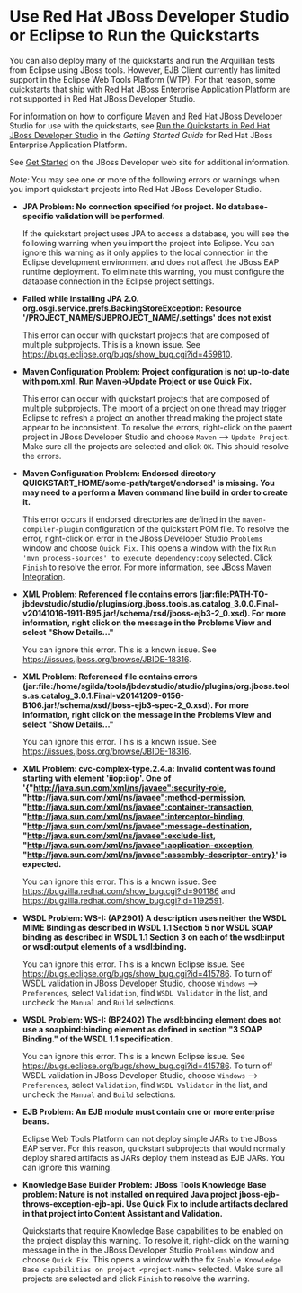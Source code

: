 Use Red Hat JBoss Developer Studio or Eclipse to Run the Quickstarts
============================================================

You can also deploy many of the quickstarts and run the Arquillian tests from Eclipse using JBoss tools. However, EJB Client currently has limited support in the Eclipse Web Tools Platform (WTP). For that reason, some quickstarts that ship with Red Hat JBoss Enterprise Application Platform are not supported in Red Hat JBoss Developer Studio.

For information on how to configure Maven and Red Hat JBoss Developer Studio for use with the quickstarts, see [Run the Quickstarts in Red Hat JBoss Developer Studio](https://access.redhat.com/documentation/en-US/JBoss_Enterprise_Application_Platform/6.4/html-single/Getting_Started_Guide/index.html#Run_the_Quickstarts_in_JBoss_Developer_Studio1 "Run the Quickstarts in Red Hat JBoss Developer Studio") in the _Getting Started Guide_ for Red Hat JBoss Enterprise Application Platform. 

See [Get Started](http://www.jboss.org/get-started/ "Get Started") on the JBoss Developer web site for additional information.

_Note:_ You may see one or more of the following errors or warnings when you import quickstart projects into Red Hat JBoss Developer Studio.

* **JPA Problem: No connection specified for project. No database-specific validation will be performed.**

    If the quickstart project uses JPA to access a database, you will see the following warning when you import the project into Eclipse. You can ignore this warning as it only applies to the local connection in the Eclipse development environment and does not affect the JBoss EAP runtime deployment. To eliminate this warning, you must configure the database connection in the Eclipse project settings.

* **Failed while installing JPA 2.0.   org.osgi.service.prefs.BackingStoreException: Resource '/PROJECT_NAME/SUBPROJECT_NAME/.settings' does not exist**

     This error can occur with quickstart projects that are composed of multiple subprojects. This is a known issue. See https://bugs.eclipse.org/bugs/show_bug.cgi?id=459810.

* **Maven Configuration Problem: Project configuration is not up-to-date with pom.xml. Run Maven->Update Project or use Quick Fix.**

    This error can occur with quickstart projects that are composed of multiple subprojects. The import of a project on one thread may trigger Eclipse to refresh a project on another thread making the project state appear to be inconsistent. To resolve the errors, right-click on the parent project in JBoss Developer Studio and choose `Maven` --> `Update Project`. Make sure all the projects are selected and click `OK`. This should resolve the errors.

* **Maven Configuration Problem: Endorsed directory QUICKSTART_HOME/some-path/target/endorsed' is missing. You may need to a perform a Maven command line build in order to create it.**
   
    This error occurs if endorsed directories are defined in the `maven-compiler-plugin` configuration of the quickstart POM file. To resolve the error, right-click on error in the JBoss Developer Studio `Problems` window and choose `Quick Fix`. This opens a window with the fix `Run 'mvn process-sources' to execute dependency:copy` selected. Click `Finish` to resolve the error. For more information, see [JBoss Maven Integration](http://docs.jboss.org/tools/whatsnew/maven/maven-news-3.3.0.CR1.html).
    
* **XML Problem: Referenced file contains errors (jar:file:PATH-TO-jbdevstudio/studio/plugins/org.jboss.tools.as.catalog_3.0.0.Final-v20141016-1911-B95.jar!/schema/xsd/jboss-ejb3-2_0.xsd).  For more information, right click on the message in the Problems View and select "Show Details..."**

    You can ignore this error. This is a known issue. See <https://issues.jboss.org/browse/JBIDE-18316>.

* **XML Problem: Referenced file contains errors (jar:file:/home/sgilda/tools/jbdevstudio/studio/plugins/org.jboss.tools.as.catalog_3.0.1.Final-v20141209-0156-B106.jar!/schema/xsd/jboss-ejb3-spec-2_0.xsd).  For more information, right click on the message in the Problems View and select "Show Details..."**

    You can ignore this error. This is a known issue. See <https://issues.jboss.org/browse/JBIDE-18316>.

* **XML Problem: cvc-complex-type.2.4.a: Invalid content was found starting with element 'iiop:iiop'. One of '{"http://java.sun.com/xml/ns/javaee":security-role, "http://java.sun.com/xml/ns/javaee":method-permission, "http://java.sun.com/xml/ns/javaee":container-transaction, "http://java.sun.com/xml/ns/javaee":interceptor-binding, "http://java.sun.com/xml/ns/javaee":message-destination, "http://java.sun.com/xml/ns/javaee":exclude-list, "http://java.sun.com/xml/ns/javaee":application-exception, "http://java.sun.com/xml/ns/javaee":assembly-descriptor-entry}' is expected.**

    You can ignore this error. This is a known issue. See <https://bugzilla.redhat.com/show_bug.cgi?id=901186> and <https://bugzilla.redhat.com/show_bug.cgi?id=1192591>.
 
* **WSDL Problem: WS-I: (AP2901) A description uses neither the WSDL MIME Binding as described in WSDL 1.1 Section 5 nor WSDL SOAP binding as described in WSDL 1.1 Section 3 on each of the wsdl:input or wsdl:output elements of a wsdl:binding.**

    You can ignore this error. This is a known Eclipse issue. See <https://bugs.eclipse.org/bugs/show_bug.cgi?id=415786>. To turn off WSDL validation in JBoss Developer Studio, choose `Windows` --> `Preferences`, select `Validation`, find `WSDL Validator` in the list, and uncheck the `Manual` and `Build` selections.

* **WSDL Problem: WS-I: (BP2402) The wsdl:binding element does not use a soapbind:binding element as defined in section "3 SOAP Binding." of the WSDL 1.1 specification.**

    You can ignore this error. This is a known Eclipse issue. See <https://bugs.eclipse.org/bugs/show_bug.cgi?id=415786>. To turn off WSDL validation in JBoss Developer Studio, choose `Windows` --> `Preferences`, select `Validation`, find `WSDL Validator` in the list, and uncheck the `Manual` and `Build` selections.

* **EJB Problem: An EJB module must contain one or more enterprise beans.** 
 
     Eclipse Web Tools Platform can not deploy simple JARs to the JBoss EAP server. For this reason, quickstart subprojects that would normally deploy shared artifacts as JARs deploy them instead as EJB JARs. You can ignore this warning.

* **Knowledge Base Builder Problem: JBoss Tools Knowledge Base problem: Nature is not installed on required Java project jboss-ejb-throws-exception-ejb-api. Use Quick Fix to include artifacts declared in that project into Content Assistant and Validation.**
 
     Quickstarts that require Knowledge Base capabilities to be enabled on the project display this warning. To resolve it, right-click on the warning message in the in the JBoss Developer Studio `Problems` window and choose `Quick Fix`. This opens a window with the fix `Enable Knowledge Base capabilities on project <project-name>` selected. Make sure all projects are selected and click `Finish` to resolve the warning.


